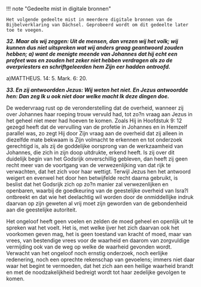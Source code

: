 !!! note "Gedeelte mist in digitale bronnen"

    Het volgende gedeelte mist in meerdere digitale bronnen van de Bijbelverklaring van Dächsel. Geprobeerd wordt om dit gedeelte later toe te voegen.


***32.  Maar als wij zeggen: Uit de mensen, dan vrezen wij het volk; wij kunnen dus niet uitspreken wat wij anders graag geantwoord zouden hebben; a) want de menigte meende van Johannes dat hij echt een profeet was en zouden het zeker niet hebben verdragen als zo de overpriesters en schriftgeleerden hem Zijn eer hadden ontroofd.***

a)MATTHEUS. 14: 5. Mark. 6: 20.

***33. En zij antwoordden Jezus: Wij weten het niet. En Jezus antwoordde hen: Dan zeg Ik u ook niet door welke macht Ik deze dingen doe.***

De wedervraag rust op de veronderstelling dat de overheid, wanneer zij over Johannes haar roeping trouw vervuld had, tot zo?n vraag aan Jezus in het geheel niet meer had hoeven te komen. Zoals Hij in Hoofdstuk 9: 12 gezegd heeft dat de vervulling van de profetie in Johannes en in Hemzelf parallel was, zo zegt Hij door Zijn vraag aan de overheid dat zij alleen in diezelfde mate bekwaam is Zijn volmacht te erkennen en tot onderzoek gerechtigd is, als zij de goddelijke oorsprong van de werkzaamheid van Johannes, die zich in zijn doop uitdrukte, erkend heeft. Is zij over dit duidelijk begin van het Godsrijk onverschillig gebleven, dan heeft zij geen recht meer van de voortgang van de verwezenlijking van dat rijk te verwachten, dat het zich voor haar wettigt. Terwijl Jezus hen het antwoord weigert en evenwel het door hen betwijfelde recht daarna gebruikt, is beslist dat het Godsrijk zich op zo?n manier zal verwezenlijken en openbaren, waarbij de goedkeuring van de geestelijke overheid van Isra?l ontbreekt en dat wie het deelachtig wil worden door de onmiddellijke indruk daarvan op zijn geweten al vrij moet zijn geworden van de gebondenheid aan die geestelijke autoriteit.

Het ongeloof heeft geen voelen en zelden de moed geheel en openlijk uit te spreken wat het voelt. Het is, met welke ijver het zich daarvan ook het voorkomen geven mag, het is geen toestand van kracht of moed, maar van vrees, van bestendige vrees voor de waarheid en daarom van zorgvuldige vermijding ook van de weg op welke de waarheid gevonden wordt. Verwacht van het ongeloof noch ernstig onderzoek, noch eerlijke redenering, noch een oprechte rekenschap van gevoelens; immers niet daar waar het begint te vermoeden, dat het zich aan een heilige waarheid brandt en met de noodzakelijkheid bedreigt wordt tot haar zedelijke gevolgen te komen.


